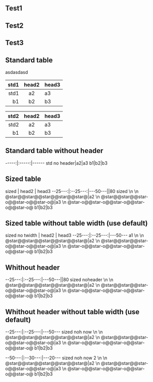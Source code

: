 
## Test1
## Test2
## Test3

## Standard table
asdasdasd

std1 | head2 | head3
-----:|:-----:|------
std1|a2|a3
b1|b2|b3

std2 | head2 | head3
-----:|:-----:|------
std2|a2|a3
b1|b2|b3

## Standard table without header

-----:|:-----:|------
std no header|a2|a3
b1|b2|b3

## Sized table

sized | head2 | head3
--25---:|:--25---:|---50---||80
sized \\n \n @star@@star@@star@@star@@star@|a2 \n @star@@star@@star-o@@star-o@@star-o@|a3 \n @star-o@@star-o@@star-o@@star-o@@star-o@
b1|b2|b3

## Sized table without table width (use default)

sized no twidth | head2 | head3
--25---:|:--25---:|---50---
a1 \\n \n @star@@star@@star@@star@@star@|a2 \n @star@@star@@star-o@@star-o@@star-o@|a3 \n @star-o@@star-o@@star-o@@star-o@@star-o@
b1|b2|b3

## Whithout header

--25---:|:--25---:|---50---||80
sized noheader \\n \n @star@@star@@star@@star@@star@|a2 \n @star@@star@@star-o@@star-o@@star-o@|a3 \n @star-o@@star-o@@star-o@@star-o@@star-o@
b1|b2|b3

## Whithout header without table width (use default)

--25---:|:--25---:|---50---
sized noh now \\n \n @star@@star@@star@@star@@star@|a2 \n @star@@star@@star-o@@star-o@@star-o@|a3 \n @star-o@@star-o@@star-o@@star-o@@star-o@
b1|b2|b3

--50---:|:--30---:|---20---
sized noh now 2 \\n \n @star@@star@@star@@star@@star@|a2 \n @star@@star@@star-o@@star-o@@star-o@|a3 \n @star-o@@star-o@@star-o@@star-o@@star-o@
b1|b2|b3
